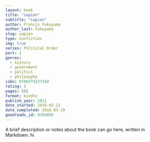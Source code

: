 ```yaml
---
layout: book
title: "sapien"
subtitle: "sapien"
author: Francis Fukuyama
author_last: Fukuyama
slug: sapien
type: nonfiction
img: true
series: Political Order
part: 1
genres:
  - history
  - government
  - politics
  - philosophy
isbn: 9780374227340
rating: 5
pages: 585
format: kindle
publish_year: 2011
date_started: 2016-02-12
date_completed: 2016-03-19
goodreads_id: 9704856
---
```


A brief description or notes about the book can go here, written in Markdown. hi
